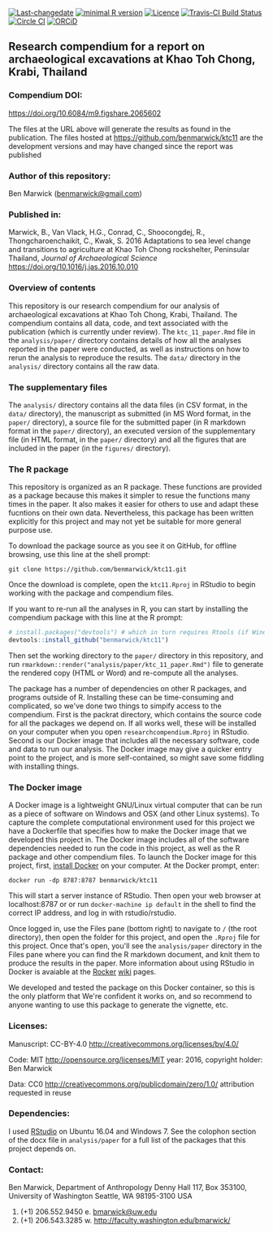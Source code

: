 <!-- README.md is generated from README.Rmd. Please edit that file -->
[![Last-changedate](https://img.shields.io/badge/last%20change-2016--11--16-brightgreen.svg)](https://github.com/benmarwick/ktc11/commits/master) [![minimal R version](https://img.shields.io/badge/R%3E%3D-3.3.1-brightgreen.svg)](https://cran.r-project.org/) [![Licence](https://img.shields.io/github/license/mashape/apistatus.svg)](http://choosealicense.com/licenses/mit/) [![Travis-CI Build Status](https://travis-ci.org/benmarwick/ktc11.png?branch=master)](https://travis-ci.org/benmarwick/ktc11) [![Circle CI](https://circleci.com/gh/benmarwick/ktc11.svg?style=shield&circle-token=:circle-token)](https://circleci.com/gh/benmarwick/ktc11) [![ORCiD](https://img.shields.io/badge/ORCiD-0000--0001--7879--4531-green.svg)](http://orcid.org/0000-0001-7879-4531)

Research compendium for a report on archaeological excavations at Khao Toh Chong, Krabi, Thailand
-------------------------------------------------------------------------------------------------

### Compendium DOI:

<https://doi.org/10.6084/m9.figshare.2065602>

The files at the URL above will generate the results as found in the publication. The files hosted at <https://github.com/benmarwick/ktc11> are the development versions and may have changed since the report was published

### Author of this repository:

Ben Marwick (<benmarwick@gmail.com>)

### Published in:

Marwick, B., Van Vlack, H.G., Conrad, C., Shoocongdej, R., Thongcharoenchaikit, C., Kwak, S. 2016 Adaptations to sea level change and transitions to agriculture at Khao Toh Chong rockshelter, Peninsular Thailand, *Journal of Archaeological Science* <https://doi.org/10.1016/j.jas.2016.10.010>

### Overview of contents

This repository is our research compendium for our analysis of archaeological excavations at Khao Toh Chong, Krabi, Thailand. The compendium contains all data, code, and text associated with the publication (which is currently under review). The `ktc_11_paper.Rmd` file in the `analysis/paper/` directory contains details of how all the analyses reported in the paper were conducted, as well as instructions on how to rerun the analysis to reproduce the results. The `data/` directory in the `analysis/` directory contains all the raw data.

### The supplementary files

The `analysis/` directory contains all the data files (in CSV format, in the `data/` directory), the manuscript as submitted (in MS Word format, in the `paper/` directory), a source file for the submitted paper (in R markdown format in the `paper/` directory), an executed version of the supplementary file (in HTML format, in the `paper/` directory) and all the figures that are included in the paper (in the `figures/` directory).

### The R package

This repository is organized as an R package. These functions are provided as a package because this makes it simpler to resue the functions many times in the paper. It also makes it easier for others to use and adapt these fucntions on their own data. Nevertheless, this package has been written explicitly for this project and may not yet be suitable for more general purpose use.

To download the package source as you see it on GitHub, for offline browsing, use this line at the shell prompt:

``` shell
git clone https://github.com/benmarwick/ktc11.git
```

Once the download is complete, open the `ktc11.Rproj` in RStudio to begin working with the package and compendium files.

If you want to re-run all the analyses in R, you can start by installing the compendium package with this line at the R prompt:

``` r
# install.packages("devtools") # which in turn requires Rtools (if Windows) or Xcode (if OSX)
devtools::install_github("benmarwick/ktc11")
```

Then set the working directory to the `paper/` directory in this repository, and run `rmarkdown::render("analysis/paper/ktc_11_paper.Rmd")` file to generate the rendered copy (HTML or Word) and re-compute all the analyses.

The package has a number of dependencies on other R packages, and programs outside of R. Installing these can be time-consuming and complicated, so we've done two things to simpify access to the compendium. First is the packrat directory, which contains the source code for all the packages we depend on. If all works well, these will be installed on your computer when you open `researchcompendium.Rproj` in RStudio. Second is our Docker image that includes all the necessary software, code and data to run our analysis. The Docker image may give a quicker entry point to the project, and is more self-contained, so might save some fiddling with installing things.

### The Docker image

A Docker image is a lightweight GNU/Linux virtual computer that can be run as a piece of software on Windows and OSX (and other Linux systems). To capture the complete computational environment used for this project we have a Dockerfile that specifies how to make the Docker image that we developed this project in. The Docker image includes all of the software dependencies needed to run the code in this project, as well as the R package and other compendium files. To launch the Docker image for this project, first, [install Docker](https://docs.docker.com/installation/) on your computer. At the Docker prompt, enter:

    docker run -dp 8787:8787 benmarwick/ktc11

This will start a server instance of RStudio. Then open your web browser at localhost:8787 or or run `docker-machine ip default` in the shell to find the correct IP address, and log in with rstudio/rstudio.

Once logged in, use the Files pane (bottom right) to navigate to `/` (the root directory), then open the folder for this project, and open the `.Rproj` file for this project. Once that's open, you'll see the `analysis/paper` directory in the Files pane where you can find the R markdown document, and knit them to produce the results in the paper. More information about using RStudio in Docker is avaiable at the [Rocker](https://github.com/rocker-org) [wiki](https://github.com/rocker-org/rocker/wiki/Using-the-RStudio-image) pages.

We developed and tested the package on this Docker container, so this is the only platform that We're confident it works on, and so recommend to anyone wanting to use this package to generate the vignette, etc.

### Licenses:

Manuscript: CC-BY-4.0 <http://creativecommons.org/licenses/by/4.0/>

Code: MIT <http://opensource.org/licenses/MIT> year: 2016, copyright holder: Ben Marwick

Data: CC0 <http://creativecommons.org/publicdomain/zero/1.0/> attribution requested in reuse

### Dependencies:

I used [RStudio](http://www.rstudio.com/products/rstudio/) on Ubuntu 16.04 and Windows 7. See the colophon section of the docx file in `analysis/paper` for a full list of the packages that this project depends on.

### Contact:

Ben Marwick, Department of Anthropology Denny Hall 117, Box 353100, University of Washington Seattle, WA 98195-3100 USA

1.  (+1) 206.552.9450 e. <bmarwick@uw.edu>
2.  (+1) 206.543.3285 w. <http://faculty.washington.edu/bmarwick/>
